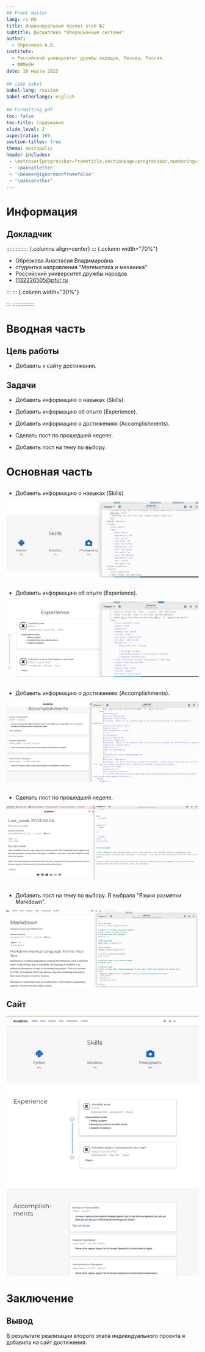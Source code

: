 ```yaml
---
## Front matter
lang: ru-RU
title: Индивидуальный проект этап №2
subtitle: Дисциплина "Операционные системы"
author:
  - Обрезкова А.В.
institute:
  - Российский университет дружбы народов, Москва, Россия
  - ФФМиЕН
date: 18 марта 2023

## i18n babel
babel-lang: russian
babel-otherlangs: english

## Formatting pdf
toc: false
toc-title: Содержание
slide_level: 2
aspectratio: 169
section-titles: true
theme: metropolis
header-includes:
 - \metroset{progressbar=frametitle,sectionpage=progressbar,numbering=fraction}
 - '\makeatletter'
 - '\beamer@ignorenonframefalse'
 - '\makeatother'
---
```


# Информация

## Докладчик

:::::::::::::: {.columns align=center}
::: {.column width="70%"}

  * Обрезкова Анастасия Владимировна
  * студентка направления "Математика и механика"
  * Российский университет дружбы народов
  * [1132226505@pfur.ru](1132226505@mail.ru)

:::
::: {.column width="30%"}



:::
::::::::::::::

# Вводная часть

## Цель работы

- Добавить к сайту достижения.

## Задачи

- Добавить информацию о навыках (Skills).

- Добавить информацию об опыте (Experience).

- Добавить информацию о достижениях (Accomplishments).

- Сделать пост по прошедшей неделе.

- Добавить пост на тему по выбору.

# Основная часть

## 

- Добавить информацию о навыках (Skills)

![](image/1.png)

## 

- Добавить информацию об опыте (Experience).

![](image/2.png)

## 

- Добавить информацию о достижениях (Accomplishments).

![](image/3.png)

## 

- Сделать пост по прошедшей неделе.

![](image/4.png)

## 

- Добавить пост на тему по выбору. Я выбрала "Языки разметки Markdown".

![](image/5.png)

## Сайт

![](image/6.png)

# Заключение

## Вывод

В результате реализации второго этапа индивидуального проекта я добавила на сайт достижения.




